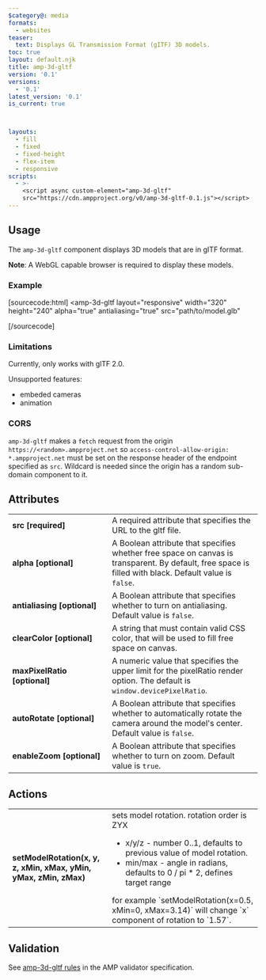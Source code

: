 ```yaml
---
$category@: media
formats:
  - websites
teaser:
  text: Displays GL Transmission Format (gITF) 3D models.
toc: true
layout: default.njk
title: amp-3d-gltf
version: '0.1'
versions:
  - '0.1'
latest_version: '0.1'
is_current: true



layouts:
  - fill
  - fixed
  - fixed-height
  - flex-item
  - responsive
scripts:
  - >-
    <script async custom-element="amp-3d-gltf"
    src="https://cdn.ampproject.org/v0/amp-3d-gltf-0.1.js"></script>
---
```



<!--
Copyright 2018 The AMP HTML Authors. All Rights Reserved.

Licensed under the Apache License, Version 2.0 (the "License");
you may not use this file except in compliance with the License.
You may obtain a copy of the License at

      http://www.apache.org/licenses/LICENSE-2.0

Unless required by applicable law or agreed to in writing, software
distributed under the License is distributed on an "AS-IS" BASIS,
WITHOUT WARRANTIES OR CONDITIONS OF ANY KIND, either express or implied.
See the License for the specific language governing permissions and
limitations under the License.
-->



## Usage

The `amp-3d-gltf` component displays 3D models that are in gITF format.

**Note**: A WebGL capable browser is required to display these models.

### Example

[sourcecode:html]
<amp-3d-gltf
  layout="responsive"
  width="320"
  height="240"
  alpha="true"
  antialiasing="true"
  src="path/to/model.glb"
></amp-3d-gltf>
[/sourcecode]

### Limitations

Currently, only works with glTF 2.0.

Unsupported features:

- embeded cameras
- animation

### CORS

`amp-3d-gltf` makes a `fetch` request from the origin `https://<random>.ampproject.net` so `access-control-allow-origin: *.ampproject.net` must be set on the response header of the endpoint specified as `src`. Wildcard is needed since the origin has a random sub-domain component to it.

## Attributes

<table>
  <tr>
    <td width="40%"><strong>src [required]</strong></td>
    <td>A required attribute that specifies the URL to the gltf file.</td>
  </tr>
  <tr>
    <td width="40%"><strong>alpha [optional]</strong></td>
    <td>A Boolean attribute that specifies whether free space on canvas is transparent. By default, free space is filled with black.
Default value is <code>false</code>.</td>
  </tr>
  <tr>
    <td width="40%"><strong>antialiasing [optional]</strong></td>
    <td>A Boolean attribute that specifies whether to turn on antialiasing. Default value is <code>false</code>.</td>
  </tr>
  <tr>
    <td width="40%"><strong>clearColor [optional]</strong></td>
    <td>A string that must contain valid CSS color, that will be used to fill free space on canvas.</td>
  </tr>
  <tr>
    <td width="40%"><strong>maxPixelRatio [optional]</strong></td>
    <td>A numeric value that specifies the upper limit for the pixelRatio render option. The default is <code>window.devicePixelRatio</code>.</td>
  </tr>
  <tr>
    <td width="40%"><strong>autoRotate [optional]</strong></td>
    <td>A Boolean attribute that specifies whether to automatically rotate the camera around the model's center. Default value is <code>false</code>.</td>
  </tr>
  <tr>
    <td width="40%"><strong>enableZoom [optional]</strong></td>
    <td>A Boolean attribute that specifies whether to turn on zoom. Default value is <code>true</code>.</td>
  </tr>
</table>

## Actions

<table>
  <tr>
    <td width="40%"><strong>setModelRotation(x, y, z, xMin, xMax, yMin, yMax, zMin, zMax)</strong></td>
    <td>sets model rotation. rotation order is ZYX
    <ul>
      <li>x/y/z - number 0..1, defaults to previous value of model rotation.</li>
      <li>min/max - angle in radians, defaults to 0 / pi * 2, defines target range</li>
      </ul>
    for example `setModelRotation(x=0.5, xMin=0, xMax=3.14)` will change `x` component of rotation to `1.57`.</td>
  </tr>
</table>

## Validation

See [amp-3d-gltf rules](https://github.com/ampproject/amphtml/blob/master/extensions/amp-3d-gltf/validator-amp-3d-gltf.protoascii) in the AMP validator specification.